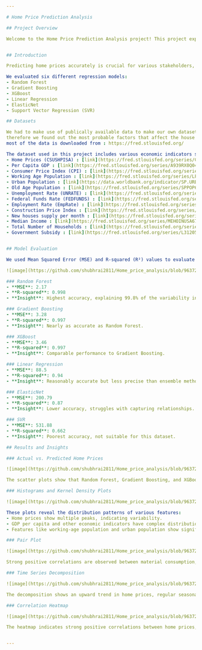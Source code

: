 ```yaml
---

# Home Price Prediction Analysis

## Project Overview

Welcome to the Home Price Prediction Analysis project! This project explores various regression models to predict home prices using a comprehensive dataset of economic indicators. Our goal is to identify the best-performing models and understand the relationships between different features and home prices.


## Introduction

Predicting home prices accurately is crucial for various stakeholders, including buyers, sellers, and policymakers. In this project, we leverage machine learning models to provide insights into the factors influencing home prices and to achieve high prediction accuracy.

We evaluated six different regression models:
- Random Forest
- Gradient Boosting
- XGBoost
- Linear Regression
- ElasticNet
- Support Vector Regression (SVR)

## Datasets

We had to make use of publically available data to make our own dataset and not use any prebuild datasets.
therefore we found out the most probable factors that affect the house prices in US.
most of the data is downloaded from : https://fred.stlouisfed.org/

The dataset used in this project includes various economic indicators such as:
- Home Prices (CSUSHPISA) : [link](https://fred.stlouisfed.org/series/CSUSHPISA)  (As a proxy to the home prices, S&P CASE-SHILLER Index is used.)
- Per Capita GDP : [link](https://fred.stlouisfed.org/series/A939RX0Q048SBEA)
- Consumer Price Index (CPI) : [link](https://fred.stlouisfed.org/series/CPIAUCSL)
- Working Age Population : [link](https://fred.stlouisfed.org/series/LFWA64TTUSM647S)
- Urban Population : [link](https://data.worldbank.org/indicator/SP.URB.TOTL.IN.ZS?end=2021&locations=US&start=2001)
- Old Age Population : [link](https://fred.stlouisfed.org/series/SPPOP65UPTOZSUSA)
- Unemployment Rate (UNRATE) : [link](https://fred.stlouisfed.org/series/UNRATE)
- Federal Funds Rate (FEDFUNDS) : [link](https://fred.stlouisfed.org/series/FEDFUNDS)
- Employment Rate (EmpRate) : [link](https://fred.stlouisfed.org/series/LREM64TTUSM156S)
- Construction Price Index : [link](https://fred.stlouisfed.org/series/WPUSI012011)
- New houses supply per month : [link](https://fred.stlouisfed.org/series/MSACSR)
- Median Income : [link](https://fred.stlouisfed.org/series/MEHOINUSA672N)
- Total Number of Households : [link](https://fred.stlouisfed.org/series/TTLHH)
- Government Subsidy : [link](https://fred.stlouisfed.org/series/L312051A027NBEA)


## Model Evaluation

We used Mean Squared Error (MSE) and R-squared (R²) values to evaluate the performance of each model. Here's a summary of our findings:

![image](https://github.com/shubhrai2811/Home_price_analysis/blob/96372ee055434f5a1dc656b7f4d3dc1f56422a36/outputs/download.png)

### Random Forest
- **MSE**: 2.17
- **R-squared**: 0.998
- **Insight**: Highest accuracy, explaining 99.8% of the variability in home prices.

### Gradient Boosting
- **MSE**: 3.28
- **R-squared**: 0.997
- **Insight**: Nearly as accurate as Random Forest.

### XGBoost
- **MSE**: 3.46
- **R-squared**: 0.997
- **Insight**: Comparable performance to Gradient Boosting.

### Linear Regression
- **MSE**: 88.5
- **R-squared**: 0.94
- **Insight**: Reasonably accurate but less precise than ensemble methods.

### ElasticNet
- **MSE**: 200.79
- **R-squared**: 0.87
- **Insight**: Lower accuracy, struggles with capturing relationships.

### SVR
- **MSE**: 531.88
- **R-squared**: 0.662
- **Insight**: Poorest accuracy, not suitable for this dataset.

## Results and Insights

### Actual vs. Predicted Home Prices

![image](https://github.com/shubhrai2811/Home_price_analysis/blob/96372ee055434f5a1dc656b7f4d3dc1f56422a36/outputs/download2.png)

The scatter plots show that Random Forest, Gradient Boosting, and XGBoost provide highly accurate predictions, closely matching the actual values. Linear Regression, while reasonably accurate, shows more dispersion. ElasticNet and SVR struggle with higher errors, especially for higher home prices.

### Histograms and Kernel Density Plots

![image](https://github.com/shubhrai2811/Home_price_analysis/blob/96372ee055434f5a1dc656b7f4d3dc1f56422a36/outputs/download3.png)

These plots reveal the distribution patterns of various features:
- Home prices show multiple peaks, indicating variability.
- GDP per capita and other economic indicators have complex distributions, suggesting non-linear relationships with home prices.
- Features like working-age population and urban population show significant impacts on home prices.

### Pair Plot

![image](https://github.com/shubhrai2811/Home_price_analysis/blob/96372ee055434f5a1dc656b7f4d3dc1f56422a36/outputs/download4.png)

Strong positive correlations are observed between material consumption, GDP per capita, CPI, and home prices. Subsidies also show positive correlations with GDP per capita and CPI.

### Time Series Decomposition

![image](https://github.com/shubhrai2811/Home_price_analysis/blob/96372ee055434f5a1dc656b7f4d3dc1f56422a36/outputs/download5.png)

The decomposition shows an upward trend in home prices, regular seasonal patterns, and some variability in residuals towards the end.

### Correlation Heatmap

![image](https://github.com/shubhrai2811/Home_price_analysis/blob/96372ee055434f5a1dc656b7f4d3dc1f56422a36/outputs/download6.png)

The heatmap indicates strong positive correlations between home prices, GDP per capita, CPI, and urban population. Negative correlations include the inverse relationship between the unemployment rate and employment rate.


---
```


